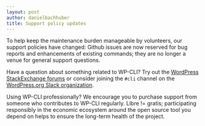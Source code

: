 ```yaml
---
layout: post
author: danielbachhuber
title: Support policy updates
---
```


To help keep the maintenance burden manageable by volunteers, our support policies have changed: Github issues are now reserved for bug reports and enhancements of existing commands; they are no longer a venue for general support questions.

Have a question about something related to WP-CLI? Try out the [WordPress StackExchange forums](http://wordpress.stackexchange.com/questions/tagged/wp-cli) or consider joining the `#cli` channel on the [WordPress.org Slack organization](https://make.wordpress.org/chat/).

Using WP-CLI professionally? We encourage you to purchase support from someone who contributes to WP-CLI regularly. Libre != gratis; participating responsibly in the economic ecosystem around the open source tool you depend on helps to ensure the long-term health of the project.
